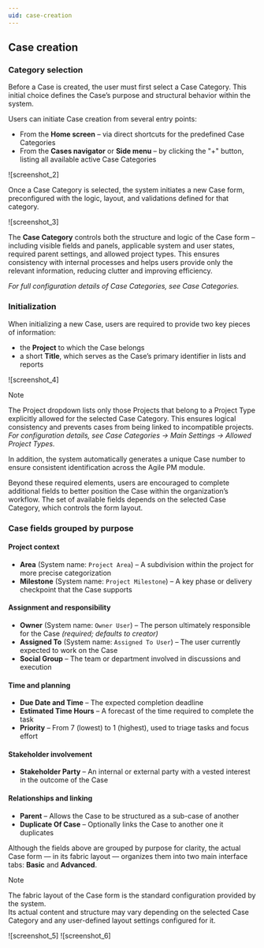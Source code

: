 ```yaml
---
uid: case-creation
---
```


## Case creation

### Category selection

Before a Case is created, the user must first select a Case Category. This initial choice defines the Case’s purpose and structural behavior within the system.

Users can initiate Case creation from several entry points:
- From the **Home screen** – via direct shortcuts for the predefined Case Categories  
- From the **Cases navigator** or **Side menu** – by clicking the "+" button, listing all available active Case Categories

![screenshot_2]

Once a Case Category is selected, the system initiates a new Case form, preconfigured with the logic, layout, and validations defined for that category.

![screenshot_3]

The **Case Category** controls both the structure and logic of the Case form – including visible fields and panels, applicable system and user states, required parent settings, and allowed project types. This ensures consistency with internal processes and helps users provide only the relevant information, reducing clutter and improving efficiency.

*For full configuration details of Case Categories, see Case Categories.*


### Initialization

When initializing a new Case, users are required to provide two key pieces of information:
- the **Project** to which the Case belongs  
- a short **Title**, which serves as the Case’s primary identifier in lists and reports

![screenshot_4]

> [!Note]
> The Project dropdown lists only those Projects that belong to a Project Type explicitly allowed for the selected Case Category. This ensures logical consistency and prevents cases from being linked to incompatible projects.    
> *For configuration details, see Case Categories → Main Settings → Allowed Project Types.*

In addition, the system automatically generates a unique Case number to ensure consistent identification across the Agile PM module.

Beyond these required elements, users are encouraged to complete additional fields to better position the Case within the organization’s workflow. The set of available fields depends on the selected Case Category, which controls the form layout.

### Case fields grouped by purpose

#### Project context
- **Area** (System name: `Project Area`) – A subdivision within the project for more precise categorization  
- **Milestone** (System name: `Project Milestone`) – A key phase or delivery checkpoint that the Case supports

#### Assignment and responsibility
- **Owner** (System name: `Owner User`) – The person ultimately responsible for the Case *(required; defaults to creator)*  
- **Assigned To** (System name: `Assigned To User`) – The user currently expected to work on the Case  
- **Social Group** – The team or department involved in discussions and execution

#### Time and planning
- **Due Date and Time** – The expected completion deadline  
- **Estimated Time Hours** – A forecast of the time required to complete the task  
- **Priority** – From 7 (lowest) to 1 (highest), used to triage tasks and focus effort

#### Stakeholder involvement
- **Stakeholder Party** – An internal or external party with a vested interest in the outcome of the Case

#### Relationships and linking
- **Parent** – Allows the Case to be structured as a sub-case of another  
- **Duplicate Of Case** – Optionally links the Case to another one it duplicates

Although the fields above are grouped by purpose for clarity, the actual Case form — in its fabric layout — organizes them into two main interface tabs: **Basic** and **Advanced**.

> [!Note]
> Thе fabric layout of the Case form is the standard configuration provided by the system.    
> Its actual content and structure may vary depending on the selected Case Category and any user-defined layout settings configured for it.

![screenshot_5]
![screenshot_6]
